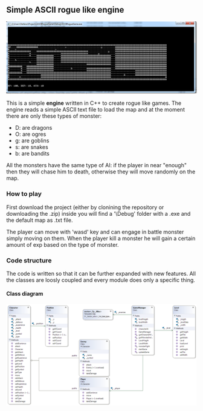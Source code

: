 ## Simple ASCII rogue like engine ##

![alt text](Screen.png)

This is a simple **engine** written in C++ to create rogue like games. The engine reads a simple ASCII text file to load the map and at the moment there are only these types of monster:

- D: are dragons
- O: are ogres
- g: are goblins
- s: are snakes
- b: are bandits

All the monsters have the same type of AI: if the player in near "enough" then they will chase him to death, otherwise they will move randomly on the map.

### How to play ###

First download the project (either by clonining the repository or downloading the .zip) inside you will find a '\Debug' folder with a .exe and the default map as .txt file.

The player can move with 'wasd' key and can engage in battle monster simply moving on them. When the player kill a monster he will gain a certain amount of exp based on the type of monster.

### Code structure ###

The code is written so that it can be further expanded with new features. All the classes are loosly coupled and every module does only a specific thing.

#### Class diagram ####

![alt text](ClassDiagram.png)





